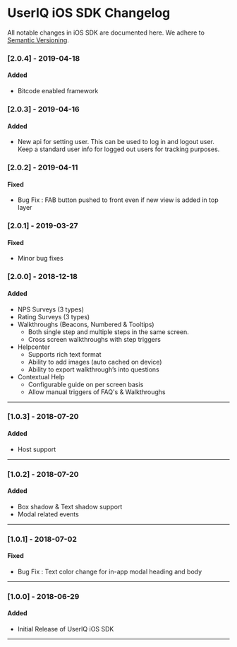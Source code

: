 # UserIQ iOS SDK Changelog

All notable changes in iOS SDK are documented here. We adhere to
[Semantic Versioning](http://semver.org/spec/v2.0.0.html).

### [2.0.4] - 2019-04-18

#### Added
 - Bitcode enabled framework

### [2.0.3] - 2019-04-16

#### Added
 - New api for setting user. This can be used to log in and logout user. Keep a standard user info for logged out users for tracking purposes.

### [2.0.2] - 2019-04-11

#### Fixed
 - Bug Fix : FAB button pushed to front even if new view is added in top layer

### [2.0.1] - 2019-03-27

#### Fixed
 - Minor bug fixes

### [2.0.0] - 2018-12-18

#### Added

- NPS Surveys (3 types)
- Rating Surveys (3 types)
- Walkthroughs (Beacons, Numbered & Tooltips)
  - Both single step and multiple steps in the same screen.
  - Cross screen walkthroughs with step triggers
- Helpcenter
  - Supports rich text format
  - Ability to add images (auto cached on device)
  - Ability to export walkthrough’s into questions
- Contextual Help
  - Configurable guide on per screen basis
  - Allow manual triggers of FAQ's & Walkthroughs

---

### [1.0.3] - 2018-07-20

#### Added

- Host support

---

### [1.0.2] - 2018-07-20

#### Added

- Box shadow & Text shadow support
- Modal related events

---

### [1.0.1] - 2018-07-02

#### Fixed

- Bug Fix : Text color change for in-app modal heading and body

---

### [1.0.0] - 2018-06-29

#### Added

- Initial Release of UserIQ iOS SDK

---
